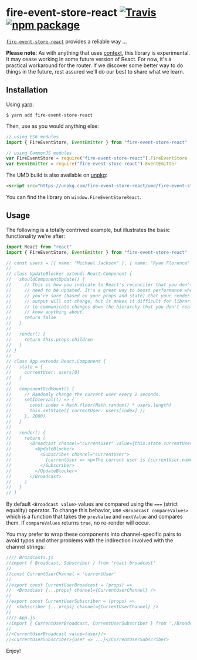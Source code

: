 # fire-event-store-react [![Travis][build-badge]][build] [![npm package][npm-badge]][npm]

[build-badge]: https://img.shields.io/travis/stevenocchipinti/fire-event-store/master.svg?style=flat-square
[build]: https://travis-ci.org/stevenocchipinti/fire-event-store-react
[npm-badge]: https://img.shields.io/npm/v/fire-event-store-react.svg?style=flat-square
[npm]: https://www.npmjs.com/package/fire-event-store-react

[`fire-event-store-react`](https://www.npmjs.com/package/fire-event-store-react)
provides a reliable way ...

**Please note:** As with anything that uses
[context](https://reactjs.org/docs/context.html), this library is experimental.
It may cease working in some future version of React. For now, it's a practical
workaround for the router. If we discover some better way to do things in the
future, rest assured we'll do our best to share what we learn.

## Installation

Using [yarn](https://yarnpkg.com/):

    $ yarn add fire-event-store-react

Then, use as you would anything else:

```js
// using ES6 modules
import { FireEventStore, EventEmitter } from "fire-event-store-react"

// using CommonJS modules
var FireEventStore = require("fire-event-store-react").FireEventStore
var EventEmitter = require("fire-event-store-react").EventEmitter
```

The UMD build is also available on [unpkg](https://unpkg.com):

```html
<script src="https://unpkg.com/fire-event-store-react/umd/fire-event-store-react.min.js"></script>
```

You can find the library on `window.FireEventStoreReact`.

## Usage

The following is a totally contrived example, but illustrates the basic
functionality we're after:

```js
import React from "react"
import { FireEventStore, EventEmitter } from "fire-event-store-react"

// const users = [{ name: "Michael Jackson" }, { name: "Ryan Florence" }]
//
// class UpdateBlocker extends React.Component {
//   shouldComponentUpdate() {
//     // This is how you indicate to React's reconciler that you don't
//     // need to be updated. It's a great way to boost performance when
//     // you're sure (based on your props and state) that your render
//     // output will not change, but it makes it difficult for libraries
//     // to communicate changes down the hierarchy that you don't really
//     // know anything about.
//     return false
//   }
//
//   render() {
//     return this.props.children
//   }
// }
//
// class App extends React.Component {
//   state = {
//     currentUser: users[0]
//   }
//
//   componentDidMount() {
//     // Randomly change the current user every 2 seconds.
//     setInterval(() => {
//       const index = Math.floor(Math.random() * users.length)
//       this.setState({ currentUser: users[index] })
//     }, 2000)
//   }
//
//   render() {
//     return (
//       <Broadcast channel="currentUser" value={this.state.currentUser}>
//         <UpdateBlocker>
//           <Subscriber channel="currentUser">
//             {currentUser => <p>The current user is {currentUser.name}</p>}
//           </Subscriber>
//         </UpdateBlocker>
//       </Broadcast>
//     )
//   }
// }
```

By default `<Broadcast value>` values are compared using the `===` (strict
equality) operator. To change this behavior, use `<Broadcast compareValues>`
which is a function that takes the `prevValue` and `nextValue` and compares
them. If `compareValues` returns `true`, no re-render will occur.

You may prefer to wrap these components into channel-specific pairs to avoid
typos and other problems with the indirection involved with the channel strings:

```js
//// Broadcasts.js
//import { Broadcast, Subscriber } from 'react-broadcast'
//
//const CurrentUserChannel = 'currentUser'
//
//export const CurrentUserBroadcast = (props) =>
//  <Broadcast {...props} channel={CurrentUserChannel} />
//
//export const CurrentUserSubscriber = (props) =>
//  <Subscriber {...props} channel={CurrentUserChannel} />
//
//// App.js
//import { CurrentUserBroadcast, CurrentUserSubscriber } from './Broadcasts'
//
//<CurrentUserBroadcast value={user}/>
//<CurrentUserSubscriber>{user => ...}</CurrentUserSubscriber>
```

Enjoy!
